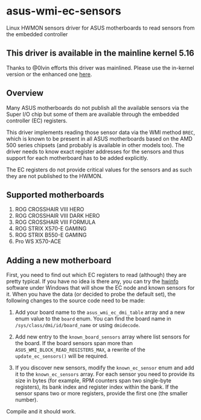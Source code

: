 # asus-wmi-ec-sensors

Linux HWMON sensors driver for ASUS motherboards to read sensors from the embedded controller

## This driver is available in the mainline kernel 5.16

Thanks to @0lvin efforts this driver was mainlined. Please use the in-kernel version or the enhanced one [here](https://github.com/zeule/asus-ec-sensors).

## Overview

Many ASUS motherboards do not publish all the available sensors via the Super I/O chip but some of them are available through the embedded controller (EC) registers.

This driver implements reading those sensor data via the WMI method `BREC`, which is known to be present
in all ASUS motherboards based on the AMD 500 series chipsets (and probably is available in other
models too). The driver needs to know exact register addresses for the sensors and thus support 
for each motherboard has to be added explicitly.

The EC registers do not provide critical values for the sensors and as such they are not published to 
the HWMON.

## Supported motherboards

1. ROG CROSSHAIR VIII HERO
2. ROG CROSSHAIR VIII DARK HERO
3. ROG CROSSHAIR VIII FORMULA
4. ROG STRIX X570-E GAMING
5. ROG STRIX B550-E GAMING
6. Pro WS X570-ACE

## Adding a new motherboard

First, you need to find out which EC registers to read (although) they are pretty typical. If you have 
no idea is there any, you can try the [hwinfo](https://www.hwinfo.com/) software under Windows that will
show the EC node and known sensors for it. When you have the data (or decided to probe the default set),
the following changes to the source code need to be made:

1. Add your board name to the `asus_wmi_ec_dmi_table` array and a new enum value to the `board` enum. You can find
the board name in `/sys/class/dmi/id/board_name` or using `dmidecode`.

2. Add new entry to the `known_board_sensors` array where list sensors for the board. If the board sensors
span more than `ASUS_WMI_BLOCK_READ_REGISTERS_MAX`, a rewrite of the `update_ec_sensors()` will be required.

3. If you discover new sensors, modify the `known_ec_sensor` enum and add it to the `known_ec_sensors` array.
For each sensor you need to provide its size in bytes (for example, RPM counters span two single-byte registers),
its bank index and register index within the bank. If the sensor spans two or more registers, provide the 
first one (the smaller number).

Compile and it should work.


